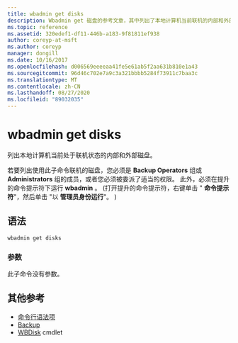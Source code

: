 ```yaml
---
title: wbadmin get disks
description: Wbadmin get 磁盘的参考文章，其中列出了本地计算机当前联机的内部和外部磁盘。
ms.topic: reference
ms.assetid: 320edef1-df11-446b-a183-9f81811ef938
author: coreyp-at-msft
ms.author: coreyp
manager: dongill
ms.date: 10/16/2017
ms.openlocfilehash: d006569eeeeaa41fe5e61ab5f2aa631b810e1a43
ms.sourcegitcommit: 96d46c702e7a9c3a321bbbb5284f73911c7baa3c
ms.translationtype: MT
ms.contentlocale: zh-CN
ms.lasthandoff: 08/27/2020
ms.locfileid: "89032035"
---
```

# <a name="wbadmin-get-disks"></a>wbadmin get disks



列出本地计算机当前处于联机状态的内部和外部磁盘。

若要列出使用此子命令联机的磁盘，您必须是 **Backup Operators** 组或 **Administrators** 组的成员，或者您必须被委派了适当的权限。 此外，必须在提升的命令提示符下运行 **wbadmin** 。  (打开提升的命令提示符，右键单击 " **命令提示符**"，然后单击 "以 **管理员身份运行**"。 ) 

## <a name="syntax"></a>语法

```
wbadmin get disks
```

### <a name="parameters"></a>参数

此子命令没有参数。

## <a name="additional-references"></a>其他参考

- [命令行语法项](command-line-syntax-key.md)
-   [Backup](wbadmin.md)
-   [WBDisk](/powershell/module/windowserverbackup/?view=winserver2012r2-ps) cmdlet
